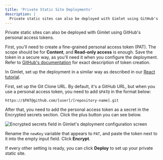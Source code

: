 ```yaml
---
title: 'Private Static Site Deployments'
description: |
  Private static sites can also be deployed with Gimlet using GitHub's personal access tokens.
---
```


Private static sites can also be deployed with Gimlet using GitHub's personal access tokens.

First, you'll need to create a fine-grained personal access token (PAT). The scope should be for **Content**, and **Read-only access** is enough. Save the token in a secure way, as you'll need it when you configure the deployment. Refer to [GitHub's documentation](public\docs\screenshots\gimlet-encrypted-secrets.png) for exact description of token creation.

In Gimlet, set up the deployment in a similar way as described in our [React tutorial](/src/pages/docs/frontend/react-deployment-tutorial).

First, set up the Git Clone URL. By default, it's a GitHub URL, but when you use a personal access token, you need to add `$PAT@` in the format below:

```
https://$PAT@github.com/[user]/[repository-name].git
```

After that, you need to add the personal access token as a secret in the Encrypted secrets section. Click the plus button you can see below.

![Encrypted secrets field in Gimlet's deployment configuration screen](/docs/screenshots/gimlet-encrypted-secrets.png)

Rename the `newKey` variable that appears to `PAT`, and paste the token next to it into the empty input field. Click **Encrypt**.

If every other setting is ready, you can click **Deploy** to set up your private static site.